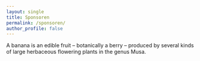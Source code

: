 ```yaml
---
layout: single
title: Sponsoren
permalink: /sponsoren/
author_profile: false
---
```

A banana is an edible fruit – botanically a berry – produced by several kinds
of large herbaceous flowering plants in the genus Musa.